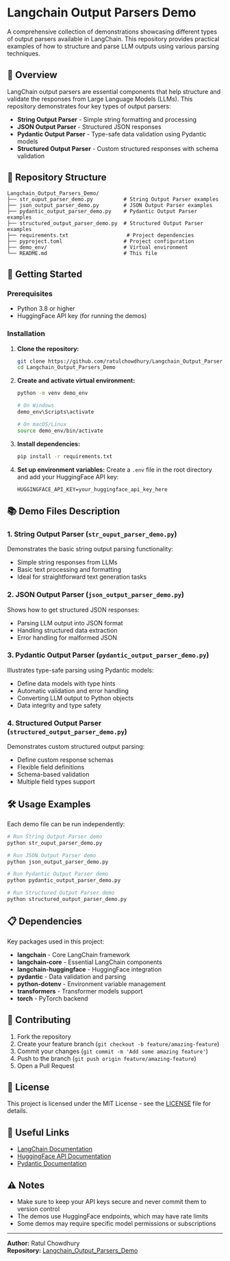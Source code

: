 # Langchain Output Parsers Demo

A comprehensive collection of demonstrations showcasing different types of output parsers available in LangChain. This repository provides practical examples of how to structure and parse LLM outputs using various parsing techniques.

## 🎯 Overview

LangChain output parsers are essential components that help structure and validate the responses from Large Language Models (LLMs). This repository demonstrates four key types of output parsers:

- **String Output Parser** - Simple string formatting and processing
- **JSON Output Parser** - Structured JSON responses 
- **Pydantic Output Parser** - Type-safe data validation using Pydantic models
- **Structured Output Parser** - Custom structured responses with schema validation

## 📁 Repository Structure

```
Langchain_Output_Parsers_Demo/
├── str_ouput_parser_demo.py          # String Output Parser examples
├── json_output_parser_demo.py        # JSON Output Parser examples  
├── pydantic_output_parser_demo.py    # Pydantic Output Parser examples
├── structured_output_parser_demo.py  # Structured Output Parser examples
├── requirements.txt                   # Project dependencies
├── pyproject.toml                    # Project configuration
├── demo_env/                         # Virtual environment
└── README.md                         # This file
```

## 🚀 Getting Started

### Prerequisites

- Python 3.8 or higher
- HuggingFace API key (for running the demos)

### Installation

1. **Clone the repository:**
   ```bash
   git clone https://github.com/ratulchowdhury/Langchain_Output_Parsers_Demo.git
   cd Langchain_Output_Parsers_Demo
   ```

2. **Create and activate virtual environment:**
   ```bash
   python -m venv demo_env
   
   # On Windows
   demo_env\Scripts\activate
   
   # On macOS/Linux
   source demo_env/bin/activate
   ```

3. **Install dependencies:**
   ```bash
   pip install -r requirements.txt
   ```

4. **Set up environment variables:**
   Create a `.env` file in the root directory and add your HuggingFace API key:
   ```
   HUGGINGFACE_API_KEY=your_huggingface_api_key_here
   ```

## 📚 Demo Files Description

### 1. String Output Parser (`str_ouput_parser_demo.py`)
Demonstrates the basic string output parsing functionality:
- Simple string responses from LLMs
- Basic text processing and formatting
- Ideal for straightforward text generation tasks

### 2. JSON Output Parser (`json_output_parser_demo.py`)
Shows how to get structured JSON responses:
- Parsing LLM output into JSON format
- Handling structured data extraction
- Error handling for malformed JSON

### 3. Pydantic Output Parser (`pydantic_output_parser_demo.py`)
Illustrates type-safe parsing using Pydantic models:
- Define data models with type hints
- Automatic validation and error handling
- Converting LLM output to Python objects
- Data integrity and type safety

### 4. Structured Output Parser (`structured_output_parser_demo.py`)
Demonstrates custom structured output parsing:
- Define custom response schemas
- Flexible field definitions
- Schema-based validation
- Multiple field types support

## 🛠️ Usage Examples

Each demo file can be run independently:

```bash
# Run String Output Parser demo
python str_ouput_parser_demo.py

# Run JSON Output Parser demo
python json_output_parser_demo.py

# Run Pydantic Output Parser demo
python pydantic_output_parser_demo.py

# Run Structured Output Parser demo
python structured_output_parser_demo.py
```

## 📋 Dependencies

Key packages used in this project:

- **langchain** - Core LangChain framework
- **langchain-core** - Essential LangChain components
- **langchain-huggingface** - HuggingFace integration
- **pydantic** - Data validation and parsing
- **python-dotenv** - Environment variable management
- **transformers** - Transformer models support
- **torch** - PyTorch backend

## 🤝 Contributing

1. Fork the repository
2. Create your feature branch (`git checkout -b feature/amazing-feature`)
3. Commit your changes (`git commit -m 'Add some amazing feature'`)
4. Push to the branch (`git push origin feature/amazing-feature`)
5. Open a Pull Request

## 📄 License

This project is licensed under the MIT License - see the [LICENSE](LICENSE) file for details.

## 🔗 Useful Links

- [LangChain Documentation](https://python.langchain.com/)
- [HuggingFace API Documentation](https://huggingface.co/docs/api-inference/index)
- [Pydantic Documentation](https://docs.pydantic.dev/)

## ⚠️ Notes

- Make sure to keep your API keys secure and never commit them to version control
- The demos use HuggingFace endpoints, which may have rate limits
- Some demos may require specific model permissions or subscriptions

---

**Author:** Ratul Chowdhury  
**Repository:** [Langchain_Output_Parsers_Demo](https://github.com/ratulchowdhury/Langchain_Output_Parsers_Demo)